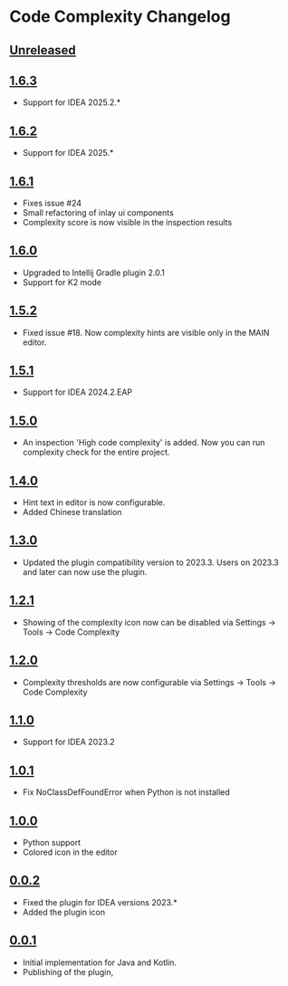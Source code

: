 <!-- Keep a Changelog guide -> https://keepachangelog.com -->

# Code Complexity Changelog

## [Unreleased]

## [1.6.3]
- Support for IDEA 2025.2.*

## [1.6.2]
- Support for IDEA 2025.*

## [1.6.1]
- Fixes issue #24
- Small refactoring of inlay ui components
- Complexity score is now visible in the inspection results

## [1.6.0]
- Upgraded to Intellij Gradle plugin 2.0.1
- Support for K2 mode

## [1.5.2]
- Fixed issue #18. Now complexity hints are visible only in the MAIN editor.

## [1.5.1]
- Support for IDEA 2024.2.EAP

## [1.5.0]
- An inspection 'High code complexity' is added.
  Now you can run complexity check for the entire project.

## [1.4.0]
- Hint text in editor is now configurable.
- Added Chinese translation

## [1.3.0]
- Updated the plugin compatibility version to 2023.3. Users on 2023.3 and later can now use the plugin.

## [1.2.1]
- Showing of the complexity icon now can be disabled via Settings -> Tools -> Code Complexity

## [1.2.0]
- Complexity thresholds are now configurable via Settings -> Tools -> Code Complexity

## [1.1.0]
- Support for IDEA 2023.2

## [1.0.1]
- Fix NoClassDefFoundError when Python is not installed

## [1.0.0]
- Python support
- Colored icon in the editor

## [0.0.2]
- Fixed the plugin for IDEA versions 2023.*
- Added the plugin icon

## [0.0.1]
- Initial implementation for Java and Kotlin.
- Publishing of the plugin,

[Unreleased]: https://github.com/nikolaikopernik/code-complexity-plugin/compare/v1.6.3...HEAD
[1.6.3]: https://github.com/nikolaikopernik/code-complexity-plugin/compare/v1.6.2...v1.6.3
[1.6.2]: https://github.com/nikolaikopernik/code-complexity-plugin/compare/v1.6.1...v1.6.2
[1.6.1]: https://github.com/nikolaikopernik/code-complexity-plugin/compare/v1.6.0...v1.6.1
[1.6.0]: https://github.com/nikolaikopernik/code-complexity-plugin/compare/v1.5.2...v1.6.0
[1.5.2]: https://github.com/nikolaikopernik/code-complexity-plugin/compare/v1.5.1...v1.5.2
[1.5.1]: https://github.com/nikolaikopernik/code-complexity-plugin/compare/v1.5.0...v1.5.1
[1.5.0]: https://github.com/nikolaikopernik/code-complexity-plugin/compare/v1.4.0...v1.5.0
[1.4.0]: https://github.com/nikolaikopernik/code-complexity-plugin/compare/v1.3.0...v1.4.0
[1.3.0]: https://github.com/nikolaikopernik/code-complexity-plugin/compare/v1.2.1...v1.3.0
[1.2.1]: https://github.com/nikolaikopernik/code-complexity-plugin/compare/v1.2.0...v1.2.1
[1.2.0]: https://github.com/nikolaikopernik/code-complexity-plugin/compare/v1.1.0...v1.2.0
[1.1.0]: https://github.com/nikolaikopernik/code-complexity-plugin/compare/v1.0.1...v1.1.0
[1.0.1]: https://github.com/nikolaikopernik/code-complexity-plugin/compare/v1.0.0...v1.0.1
[1.0.0]: https://github.com/nikolaikopernik/code-complexity-plugin/compare/v0.0.2...v1.0.0
[0.0.2]: https://github.com/nikolaikopernik/code-complexity-plugin/compare/v0.0.1...v0.0.2
[0.0.1]: https://github.com/nikolaikopernik/code-complexity-plugin/commits/v0.0.1

